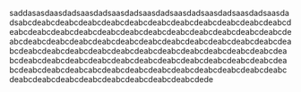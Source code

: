 saddasasdaasdadsaasdadsaasdadsaasdadsaasdadsaasdadsaasdadsaasdadsabcdeabcdeabcdeabcdeabcdeabcdeabcdeabcdeabcdeabcdeabcdeabcdeabcdeabcdeabcdeabcdeabcdeabcdeabcdeabcdeabcdeabcdeabcdeabcdeabcdeabcdeabcdeabcdeabcdeabcdeabcdeabcdeabcdeabcdeabcdeabcdeabcdeabcdeabcdeabcdeabcdeabcdeabcdeabcdeabcdeabcdeabcdeabcdeabcdeabcdeabcdeabcdeabcdeabcdeabcdeabcdeabcdeabcdeabcdeabcdeabcdeabcdeabcdeabcabcdeabcdeabcdeabcdeabcdeabcdeabcdeabcdeabcdeabcdeabcdeabcdeabcdeabcdeabcdeabcdeabcdede